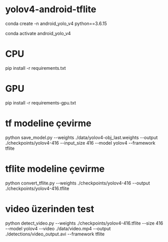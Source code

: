 # yolov4-android-tflite

conda create -n android_yolo_v4 python==3.6.15

conda activate android_yolo_v4

# CPU
pip install -r requirements.txt

# GPU
pip install -r requirements-gpu.txt


# tf modeline çevirme
python save_model.py --weights ./data/yolov4-obj_last.weights --output ./checkpoints/yolov4-416 --input_size 416 --model yolov4 --framework tflite

# tflite modeline çevirme
python convert_tflite.py --weights ./checkpoints/yolov4-416 --output ./checkpoints/yolov4-416.tflite

# video üzerinden test
python detect_video.py --weights ./checkpoints/yolov4-416.tflite --size 416 --model yolov4 --video ./data/video.mp4 --output ./detections/video_output.avi --framework tflite

